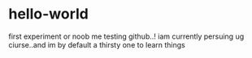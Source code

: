 # hello-world
first experiment or noob me testing github..!
iam currently persuing ug ciurse..and im by default a thirsty one to learn things
